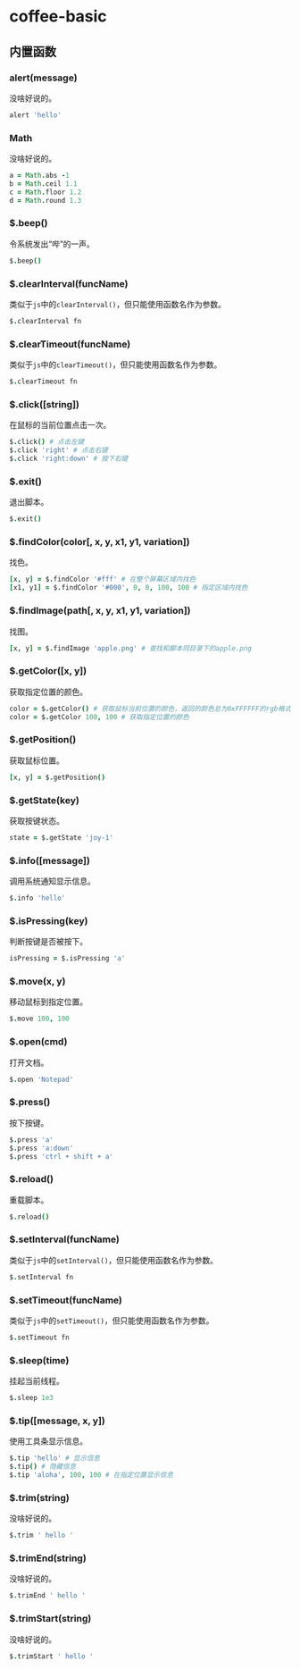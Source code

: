 # coffee-basic

## 内置函数

### alert(message)

没啥好说的。

```coffeescript
alert 'hello'
```

### Math

没啥好说的。

```coffeescript
a = Math.abs -1
b = Math.ceil 1.1
c = Math.floor 1.2
d = Math.round 1.3
```

### $.beep()

令系统发出“哔”的一声。

```coffeescript
$.beep()
```

### $.clearInterval(funcName)

类似于`js`中的`clearInterval()`，但只能使用函数名作为参数。

```coffeescript
$.clearInterval fn
```

### $.clearTimeout(funcName)

类似于`js`中的`clearTimeout()`，但只能使用函数名作为参数。

```coffeescript
$.clearTimeout fn
```

### $.click([string])

在鼠标的当前位置点击一次。

```coffeescript
$.click() # 点击左键
$.click 'right' # 点击右键
$.click 'right:down' # 按下右键
```

### $.exit()

退出脚本。

```coffeescript
$.exit()
```

### $.findColor(color[, x, y, x1, y1, variation])

找色。

```coffeescript
[x, y] = $.findColor '#fff' # 在整个屏幕区域内找色
[x1, y1] = $.findColor '#000', 0, 0, 100, 100 # 指定区域内找色
```

### $.findImage(path[, x, y, x1, y1, variation])

找图。

```coffeescript
[x, y] = $.findImage 'apple.png' # 查找和脚本同目录下的apple.png
```

### $.getColor([x, y])

获取指定位置的颜色。

```coffeescript
color = $.getColor() # 获取鼠标当前位置的颜色，返回的颜色总为0xFFFFFF的rgb格式
color = $.getColor 100, 100 # 获取指定位置的颜色
```

### $.getPosition()

获取鼠标位置。

```coffeescript
[x, y] = $.getPosition()
```

### $.getState(key)

获取按键状态。

```coffeescript
state = $.getState 'joy-1'
```

### $.info([message])

调用系统通知显示信息。

```coffeescript
$.info 'hello'
```

### $.isPressing(key)

判断按键是否被按下。

```coffeescript
isPressing = $.isPressing 'a'
```

### $.move(x, y)

移动鼠标到指定位置。

```coffeescript
$.move 100, 100
```

### $.open(cmd)

打开文档。

```coffeescript
$.open 'Notepad'
```

### $.press()

按下按键。

```coffeescript
$.press 'a'
$.press 'a:down'
$.press 'ctrl + shift + a'
```

### $.reload()

重载脚本。

```coffeescript
$.reload()
```

### $.setInterval(funcName)

类似于`js`中的`setInterval()`，但只能使用函数名作为参数。

```coffeescript
$.setInterval fn
```

### $.setTimeout(funcName)

类似于`js`中的`setTimeout()`，但只能使用函数名作为参数。

```coffeescript
$.setTimeout fn
```

### $.sleep(time)

挂起当前线程。

```coffeescript
$.sleep 1e3
```

### $.tip([message, x, y])

使用工具条显示信息。

```coffeescript
$.tip 'hello' # 显示信息
$.tip() # 隐藏信息
$.tip 'aloha', 100, 100 # 在指定位置显示信息
```

### $.trim(string)

没啥好说的。

```coffeescript
$.trim ' hello '
```

### $.trimEnd(string)

没啥好说的。

```coffeescript
$.trimEnd ' hello '
```

### $.trimStart(string)

没啥好说的。

```coffeescript
$.trimStart ' hello '
```
